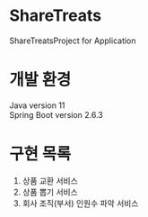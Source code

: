 # ShareTreats
 ShareTreatsProject for Application
 
# 개발 환경
Java version 11 <br>
Spring Boot version 2.6.3

# 구현 목록

1. 상품 교환 서비스
2. 상품 뽑기 서비스
3. 회사 조직(부서) 인원수 파악 서비스


